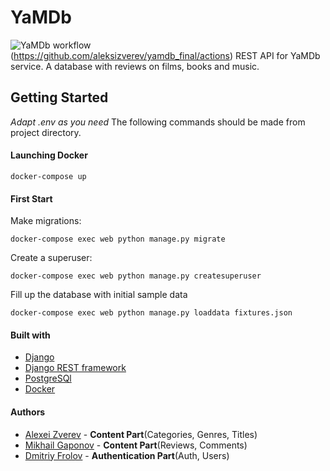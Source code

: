 # YaMDb 
![YaMDb workflow](https://github.com/aleksizverev/yamdb_final/workflows/yamdb/badge.svg)  
(https://github.com/aleksizverev/yamdb_final/actions)
REST API for YaMDb service.
A database with reviews on films, books and music.

## Getting Started
*Adapt .env as you need*
The following commands should be made from
project directory.

#### Launching Docker
 ```
 docker-compose up
 ```
#### First Start
Make migrations:
```
docker-compose exec web python manage.py migrate
```
Create a superuser:
```
docker-compose exec web python manage.py createsuperuser
```
Fill up the database with initial sample data
```
docker-compose exec web python manage.py loaddata fixtures.json
```
#### Built with
* [Django](https://www.djangoproject.com/)
* [Django REST framework](https://www.django-rest-framework.org/)
* [PostgreSQl](https://www.postgresql.org/)
* [Docker](https://www.docker.com/)

#### Authors
* [Alexei Zverev](https://github.com/aleksizverev) - **Content Part**(Categories, Genres, Titles)
* [Mikhail Gaponov](https://github.com/Contrigra/) - **Content Part**(Reviews, Comments)
* [Dmitriy Frolov](https://github.com/fd239) - **Authentication Part**(Auth, Users)
